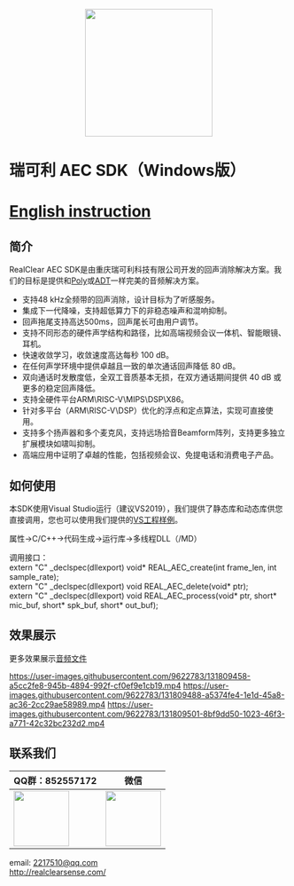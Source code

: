 [<p align="center"><img width="230" src="http://realclearsense.com/img/images/github_icon.png"></p>](http://realclearsense.com/)


# 瑞可利 AEC SDK（Windows版）
# [English instruction](README-en.md)
## 简介
RealClear AEC SDK是由重庆瑞可利科技有限公司开发的回声消除解决方案。我们的目标是提供和[Poly](https://www.poly.com/cn/zh)或[ADT](https://www.adaptivedigital.com/)一样完美的音频解决方案。
- 支持48 kHz全频带的回声消除，设计目标为了听感服务。
- 集成下一代降噪，支持超低算力下的非稳态噪声和混响抑制。
- 回声拖尾支持高达500ms，回声尾长可由用户调节。
- 支持不同形态的硬件声学结构和路径，比如高端视频会议一体机、智能眼镜、耳机。
- 快速收敛学习，收敛速度高达每秒 100 dB。
- 在任何声学环境中提供卓越且一致的单次通话回声降低 80 dB。
- 双向通话时发散度低，全双工音质基本无损，在双方通话期间提供 40 dB 或更多的稳定回声降低。
- 支持全硬件平台ARM\RISC-V\MIPS\DSP\X86。
- 针对多平台（ARM\RISC-V\DSP）优化的浮点和定点算法，实现可直接使用。
- 支持多个扬声器和多个麦克风，支持远场拾音Beamform阵列，支持更多独立扩展模块如啸叫抑制。
- 高端应用中证明了卓越的性能，包括视频会议、免提电话和消费电子产品。
## 如何使用
本SDK使用Visual Studio运行（建议VS2019），我们提供了静态库和动态库供您直接调用，您也可以使用我们提供的[VS工程样例](https://github.com/realclearsense/Real_AEC_Windows/tree/master/Visual_Studio_Demo_Project)。

属性->C/C++->代码生成->运行库->多线程DLL（/MD）

调用接口：  
extern "C" _declspec(dllexport) void* REAL_AEC_create(int frame_len, int sample_rate);  
extern "C" _declspec(dllexport) void REAL_AEC_delete(void* ptr);  
extern "C" _declspec(dllexport) void REAL_AEC_process(void* ptr, short* mic_buf, short* spk_buf, short* out_buf);  

## 效果展示
更多效果展示[音频文件](https://github.com/realclearsense/Real_AEC_Windows/tree/master/demo_audio_data)   

https://user-images.githubusercontent.com/9622783/131809458-a5cc2fe8-945b-4894-992f-cf0ef9e1cb19.mp4
https://user-images.githubusercontent.com/9622783/131809488-a5374fe4-1e1d-45a8-ac36-2cc29ae58989.mp4
https://user-images.githubusercontent.com/9622783/131809501-8bf9dd50-1023-46f3-a771-42c32bc232d2.mp4

## 联系我们

|QQ群：852557172|微信|
|--------|--------|
|<img width="100" src="http://realclearsense.com/img/images/qq.jpg">|<img width="100" src="http://realclearsense.com/img/images/wechat.jpg">|
email: 2217510@qq.com   
http://realclearsense.com/

